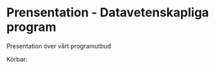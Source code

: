 Prensentation - Datavetenskapliga program
=========================================

Presentation över vårt programutbud

Körbar:
